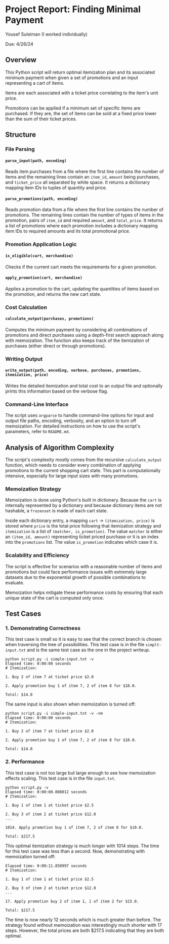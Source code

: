 # Project Report: Finding Minimal Payment

Yousef Suleiman (I worked individually)

Due: 4/26/24

## Overview

This Python script will return optimal itemization plan and its associated minimum payment when given a set of promotions and an input representing a cart of items.

Items are each associated with a ticket price correlating to the item's unit price.

Promotions can be applied if a minimum set of specific items are  purchased. If they are, the set of items can be sold at a fixed price lower than the sum of their ticket prices.

## Structure

### File Parsing

#### `parse_input(path, encoding)`

Reads item purchases from a file where the first line contains the number of items and the remaining lines contain an `item_id`, `amount` being purchases, and `ticket_price` all separated by white space. It returns a dictionary mapping item IDs to tuples of quantity and price.

#### `parse_promotions(path, encoding)`

Reads promotion data from a file where the first line contains the number of promotions. The remaining lines contain the number of types of items in the promotion, pairs of `item_id` and required `amount`, and `total_price`. It returns a list of promotions where each promotion includes a dictionary mapping item IDs to required amounts and its total promotional price.

### Promotion Application Logic

#### `is_eligible(cart, merchandise)`

Checks if the current cart meets the requirements for a given promotion.

#### `apply_promotion(cart, merchandise)`

Applies a promotion to the cart, updating the quantities of items based on the promotion, and returns the new cart state.

### Cost Calculation

#### `calculate_output(purchases, promotions)`

Computes the minimum payment by considering all combinations of promotions and direct purchases using a depth-first search approach along with memoization. The function also keeps track of the itemization of purchases (either direct or through promotions).

### Writing Output

#### `write_output(path, encoding, verbose, purchases, promotions, itemization, price)`

Writes the detailed itemization and total cost to an output file and optionally prints this information based on the verbose flag.

### Command-Line Interface

The script uses `argparse` to handle command-line options for input and output file paths, encoding, verbosity, and an option to turn off memoization. For detailed instructions on how to use the script's parameters, refer to `README.md`.

## Analysis of Algorithm Complexity

The script's complexity mostly comes from the recursive `calculate_output` function, which needs to consider every combination of applying promotions to the current shopping cart state. This part is computationally intensive, especially for large input sizes with many promotions.

### Memoization Strategy

Memoization is done using Python's built in dictionary. Because the `cart` is internally represented by a dictionary and because dictionary items are not hashable, a `frozenset` is made of each cart state.

Inside each dictionary entry, a mapping `cart` -> `(itemization, price)` is stored where `price` is the total price following that itemization strategy and `itemization` is a list of `(matcher, is_promotion)`. The value `matcher` is either an `(item_id, amount)` representing ticket priced purchase or it is an index into the `promotions` list. The value `is_promotion` indicates which case it is.

### Scalability and Efficiency

The script is effective for scenarios with a reasonable number of items and promotions but could face performance issues with extremely large datasets due to the exponential growth of possible combinations to evaluate.

Memoization helps mitigate these performance costs by ensuring that each unique state of the cart is computed only once.

## Test Cases

### 1. Demonstrating Correctness

This test case is small so it is easy to see that the correct branch is chosen when traversing the tree of possibilities. This test case is in the file `simplt-input.txt` and is the same test case as the one in the project writeup.

```
python script.py -i simple-input.txt -v
Elapsed time: 0:00:00 seconds
# Itemization:

1. Buy 2 of item 7 at ticket price $2.0

2. Apply promotion buy 1 of item 7, 2 of item 8 for $10.0.

Total: $14.0
```

The same input is also shown when memoization is turned off:

```
python script.py -i simple-input.txt -v -nm
Elapsed time: 0:00:00 seconds
# Itemization:

1. Buy 2 of item 7 at ticket price $2.0

2. Apply promotion buy 1 of item 7, 2 of item 8 for $10.0.

Total: $14.0
```

### 2. Performance

This test case is not too large but large enough to see how memoization effects scaling. This test case is in the file `input.txt`.

```
python script.py -v
Elapsed time: 0:00:00.008012 seconds
# Itemization:

1. Buy 1 of item 1 at ticket price $2.5

2. Buy 3 of item 2 at ticket price $12.0
...

1014. Apply promotion buy 1 of item 7, 2 of item 8 for $10.0.

Total: $217.5
```

This optimal itemization strategy is much longer with 1014 steps. The time for this test case was less than a second. Now, demonstrating with memoization turned off:

```
Elapsed time: 0:00:11.858997 seconds
# Itemization:

1. Buy 1 of item 1 at ticket price $2.5

2. Buy 3 of item 2 at ticket price $12.0
...

17. Apply promotion buy 2 of item 1, 1 of item 2 for $15.0.

Total: $217.5
```

The time is now nearly 12 seconds which is much greater than before. The strategy found without memoization was interestingly much shorter with 17 steps. However, the total prices are both \$217.5 indicating that they are both optimal.